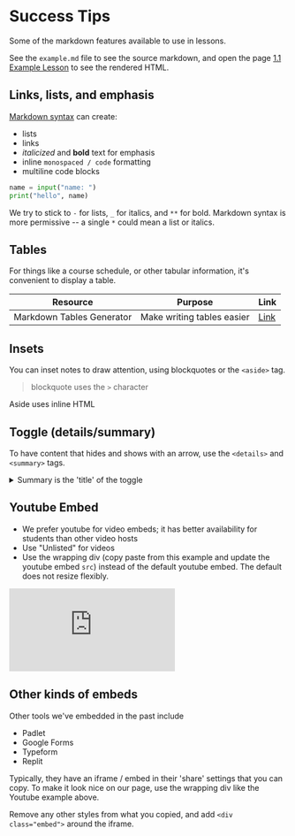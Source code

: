 # Success Tips

Some of the markdown features available to use in lessons. 

See the `example.md` file to see the source markdown, and open the page [1.1 Example Lesson](./example.md) to see the rendered HTML.

## Links, lists, and emphasis

[Markdown syntax](https://www.markdownguide.org/basic-syntax/) can create:

- lists
- links
- _italicized_ and **bold** text for emphasis
- inline `monospaced / code` formatting
- multiline code blocks

```python
name = input("name: ")
print("hello", name)
```

We try to stick to `-` for lists, `_` for italics, and `**` for bold. Markdown syntax is
more permissive -- a single `*` could mean a list or italics.

## Tables

For things like a course schedule, or other tabular information, it's convenient
to display a table.

| Resource | Purpose | Link |
|---|---|---|
| Markdown Tables Generator | Make writing tables easier | [Link](https://www.tablesgenerator.com/markdown_tables) |

## Insets

You can inset notes to draw attention, using blockquotes or the `<aside>` tag.

> blockquote
> uses the `>` character

<aside>

  Aside uses inline HTML

</aside>

## Toggle (details/summary)

To have content that hides and shows with an arrow, use the `<details>` and
`<summary>` tags.

<details><summary>Summary is the 'title' of the toggle</summary>

The other content within `<details>` is hidden until toggled open.

**You can have other kinds of content within a toggle.**

I frequently use it to hide videos or other embeds that are optional viewing.

</details>


## Youtube Embed

* We prefer youtube for video embeds; it has better availability for students than other video hosts
* Use "Unlisted" for videos
* Use the wrapping div (copy paste from this example and update the youtube embed `src`) instead of the default youtube embed. The default does not resize flexibly.

<div class="embed"><iframe src="https://www.youtube.com/embed/jfa-YLyanFw" title="Weather - Reading from API Part 1" frameborder="0" allow="accelerometer; autoplay; clipboard-write; encrypted-media; gyroscope; picture-in-picture" allowfullscreen></iframe></div>

## Other kinds of embeds

Other tools we've embedded in the past include

- Padlet
- Google Forms
- Typeform
- Replit

Typically, they have an iframe / embed in their 'share' settings that you can copy. To make it look nice on our page, use the wrapping div like the Youtube example above. 

Remove any other styles from what you copied, and add `<div class="embed">` around the iframe.
